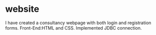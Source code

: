 # website
I have created a consultancy webpage with both login and registration forms.
Front-End:HTML and CSS.
Implemented JDBC connection.
